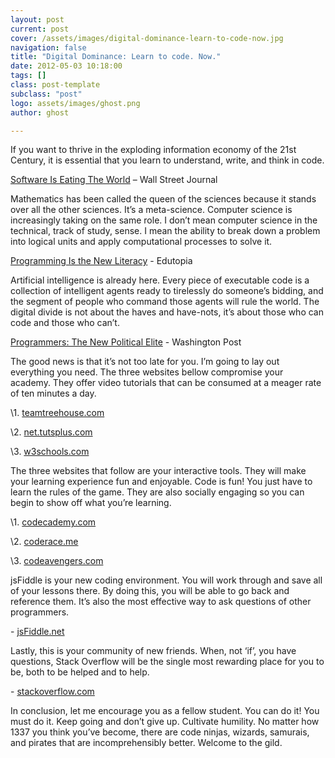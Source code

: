 ```yaml
---
layout: post
current: post
cover: /assets/images/digital-dominance-learn-to-code-now.jpg
navigation: false
title: "Digital Dominance: Learn to code. Now."
date: 2012-05-03 10:18:00
tags: []
class: post-template
subclass: "post"
logo: assets/images/ghost.png
author: ghost

---
```


If you want to thrive in the exploding information economy of the 21st Century, it is essential that you learn to understand, write, and think in code. 

[Software Is Eating The World](https://href.li/?http://on.wsj.com/ICxERu) – Wall Street Journal

Mathematics has been called the queen of the sciences because it stands over all the other sciences. It’s a meta-science. Computer science is increasingly taking on the same role. I don’t mean computer science in the technical, track of study, sense. I mean the ability to break down a problem into logical units and apply computational processes to solve it. 

[Programming Is the New Literacy](https://href.li/?http://bit.ly/IIBZG5) - Edutopia

Artificial intelligence is already here. Every piece of executable code is a collection of intelligent agents ready to tirelessly do someone’s bidding, and the segment of people who command those agents will rule the world. The digital divide is not about the haves and have-nots, it’s about those who can code and those who can’t.

[Programmers: The New Political Elite](https://href.li/?http://wapo.st/IAsc0o) - Washington Post

The good news is that it’s not too late for you. I’m going to lay out everything you need. The three websites bellow compromise your academy. They offer video tutorials that can be consumed at a meager rate of ten minutes a day.

\1. [teamtreehouse.com](https://t.umblr.com/redirect?z=http%3A%2F%2Fteamtreehouse.com&t=NDAxMTA1N2JhYjViMTg4NzVlNTk1YTYxMTNmN2Q4NDIyNzhiYzJhOCxlRGJvVFdtRg%3D%3D&b=t%3Amc9oE5TJkAXO_RNMdoK8vQ&p=https%3A%2F%2Fsingularityhacker.com%2Fpost%2F22352979671%2Fdigital-dominance-learn-to-code-now&m=1&ts=1642093169) 

\2. [net.tutsplus.com](https://href.li/?http://net.tutsplus.com) 

\3. [w3schools.com](https://href.li/?http://www.w3schools.com) 

The three websites that follow are your interactive tools. They will make your learning experience fun and enjoyable. Code is fun! You just have to learn the rules of the game. They are also socially engaging so you can begin to show off what you’re learning.

\1. [codecademy.com](https://t.umblr.com/redirect?z=http%3A%2F%2Fwww.codecademy.com&t=YTczMGExMmY5MDc4MTZlYmZkMWJhZmE3YmIwZDkxMzU4NDdmZWMwZixlRGJvVFdtRg%3D%3D&b=t%3Amc9oE5TJkAXO_RNMdoK8vQ&p=https%3A%2F%2Fsingularityhacker.com%2Fpost%2F22352979671%2Fdigital-dominance-learn-to-code-now&m=1&ts=1642093169) 

\2. [coderace.me](https://href.li/?http://coderace.me) 

\3. [codeavengers.com](https://href.li/?http://www.codeavengers.com) 

jsFiddle is your new coding environment. You will work through and save all of your lessons there. By doing this, you will be able to go back and reference them. It’s also the most effective way to ask questions of other programmers.

\- [jsFiddle.net](https://href.li/?http://jsfiddle.net) 

Lastly, this is your community of new friends. When, not ‘if’, you have questions, Stack Overflow will be the single most rewarding place for you to be, both to be helped and to help. 

\- [stackoverflow.com](https://href.li/?http://stackoverflow.com) 

In conclusion, let me encourage you as a fellow student. You can do it! You must do it. Keep going and don’t give up. Cultivate humility. No matter how 1337 you think you’ve become, there are code ninjas, wizards, samurais, and pirates that are incomprehensibly better. Welcome to the gild.
